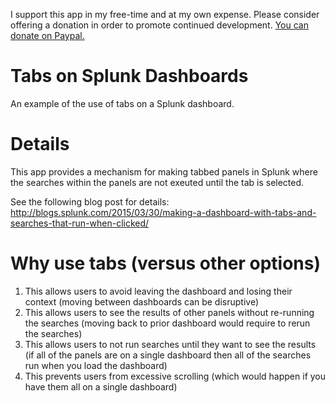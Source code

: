 I support this app in my free-time and at my own expense. Please consider offering a donation in order to promote continued development. [You can donate on Paypal.](https://www.paypal.com/donate?business=MQSKTS3W7LUTY&item_name=Support+continued+development+of+Splunk+apps&currency_code=USD)

# Tabs on Splunk Dashboards
An example of the use of tabs on a Splunk dashboard.

# Details
This app provides a mechanism for making tabbed panels in Splunk where the searches within the panels are not exeuted until the tab is selected.

See the following blog post for details: http://blogs.splunk.com/2015/03/30/making-a-dashboard-with-tabs-and-searches-that-run-when-clicked/

# Why use tabs (versus other options)

1. This allows users to avoid leaving the dashboard and losing their context (moving between dashboards can be disruptive)
2. This allows users to see the results of other panels without re-running the searches (moving back to prior dashboard would require to rerun the searches)
3. This allows users to not run searches until they want to see the results (if all of the panels are on a single dashboard then all of the searches run when you load the dashboard)
4. This prevents users from excessive scrolling (which would happen if you have them all on a single dashboard)
